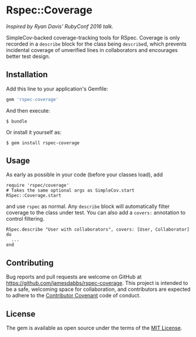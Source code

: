 # Rspec::Coverage

_Inspired by Ryan Davis' RubyConf 2016 talk._

SimpleCov-backed coverage-tracking tools for RSpec. Coverage is only recorded in a `describe` block for the class being `describe`d, which prevents incidental coverage of unverified lines in collaborators and encourages better test design.

## Installation

Add this line to your application's Gemfile:

```ruby
gem 'rspec-coverage'
```

And then execute:

    $ bundle

Or install it yourself as:

    $ gem install rspec-coverage

## Usage

As early as possible in your code (before your classes load), add

```
require 'rspec/coverage'
# Takes the same optional args as SimpleCov.start
RSpec::Coverage.start
```

and use `rspec` as normal. Any `describe` block will automatically filter coverage to the class under test. You can also add a `covers:` annotation to control filtering.

```
RSpec.describe "User with collaborators", covers: [User, Collaborator] do
  ...
end
```

## Contributing

Bug reports and pull requests are welcome on GitHub at https://github.com/jamesdabbs/rspec-coverage. This project is intended to be a safe, welcoming space for collaboration, and contributors are expected to adhere to the [Contributor Covenant](http://contributor-covenant.org) code of conduct.


## License

The gem is available as open source under the terms of the [MIT License](http://opensource.org/licenses/MIT).
